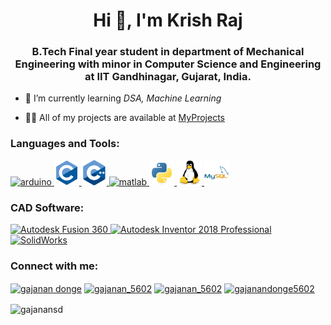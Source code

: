 <h1 align="center">Hi 👋, I'm Krish Raj</h1>
<h3 align="center">B.Tech Final year student in department of Mechanical Engineering with minor in Computer Science and Engineering at IIT Gandhinagar, Gujarat, India.</h3>

- 🌱 I’m currently learning *DSA, Machine Learning*

- 👨‍💻 All of my projects are available at [MyProjects](https://github.com/Krish209?tab=repositories)




<h3 align="left">Languages and Tools:</h3>
<p align="left"> <a href="https://www.arduino.cc/" target="_blank" rel="noreferrer"> <img src="https://cdn.worldvectorlogo.com/logos/arduino-1.svg" alt="arduino" width="40" height="40"/> </a> <a href="https://www.cprogramming.com/" target="_blank" rel="noreferrer"> <img src="https://raw.githubusercontent.com/devicons/devicon/master/icons/c/c-original.svg" alt="c" width="40" height="40"/> </a> <a href="https://www.w3schools.com/cpp/" target="_blank" rel="noreferrer"> <img src="https://raw.githubusercontent.com/devicons/devicon/master/icons/cplusplus/cplusplus-original.svg" alt="cplusplus" width="40" height="40"/> </a> <a href="https://www.mathworks.com/" target="_blank" rel="noreferrer"> <img src="https://upload.wikimedia.org/wikipedia/commons/2/21/Matlab_Logo.png" alt="matlab" width="40" height="40"/> </a> <a href="https://www.python.org" target="_blank" rel="noreferrer"> <img src="https://raw.githubusercontent.com/devicons/devicon/master/icons/python/python-original.svg" alt="python" width="40" height="40"/> </a> <a href="https://www.linux.org/" target="_blank" rel="noreferrer"> <img src="https://raw.githubusercontent.com/devicons/devicon/master/icons/linux/linux-original.svg" alt="linux" width="40" height="40"/> </a> <a href="https://www.mysql.com/" target="_blank" rel="noreferrer"> <img src="https://raw.githubusercontent.com/devicons/devicon/master/icons/mysql/mysql-original-wordmark.svg" alt="mysql" width="40" height="40"/> </a> </p>
<h3 align="left">CAD Software:</h3>
<p align="left">
  <a href="https://seeklogo.com/images/A/autodesk-fusion-360-logo-7F72A76397-seeklogo.com.png" target="_blank">
    <img src="https://seeklogo.com/images/A/autodesk-fusion-360-logo-7F72A76397-seeklogo.com.png" alt="Autodesk Fusion 360" width="40" height="40"/>
  </a><a href="https://www.cadac.com/globalassets/producten/googleshopping/inventor-professional-shop.png" target="_blank">
    <img src="https://www.cadac.com/globalassets/producten/googleshopping/inventor-professional-shop.png" alt="Autodesk Inventor 2018 Professional" width="40" height="40"/>
  </a> <a href="https://softwarelist.oregonstate.edu/sites/softwarelist.oregonstate.edu/files/styles/software_image/public/software/solidworks.png?itok=NSYSoUYd" target="_blank">
    <img src="https://softwarelist.oregonstate.edu/sites/softwarelist.oregonstate.edu/files/styles/software_image/public/software/solidworks.png?itok=NSYSoUYd" alt="SolidWorks" width="40" height="40"/>
  </a>
</p>

<h3 align="left">Connect with me:</h3>
<p align="left">
  
<a href="www.linkedin.com/in/krish-raj-4b27b0203" target="blank"><img align="center" src="https://raw.githubusercontent.com/rahuldkjain/github-profile-readme-generator/master/src/images/icons/Social/linked-in-alt.svg" alt="gajanan donge" height="30" width="40" /></a>
<a href="https://www.codechef.com/users/krish_raj" target="blank"><img align="center" src="https://cdn.jsdelivr.net/npm/simple-icons@3.1.0/icons/codechef.svg" alt="gajanan_5602" height="30" width="40" /></a>
<a href="https://codeforces.com/profile/Raj_Krish" target="blank"><img align="center" src="https://raw.githubusercontent.com/rahuldkjain/github-profile-readme-generator/master/src/images/icons/Social/codeforces.svg" alt="gajanan_5602" height="30" width="40" /></a>
<a href="https://leetcode.com/raj_krish/" target="blank"><img align="center" src="https://raw.githubusercontent.com/rahuldkjain/github-profile-readme-generator/master/src/images/icons/Social/leet-code.svg" alt="gajanandonge5602" height="30" width="40" /></a>
</p>

<p><img align="center" src="https://github-readme-stats.vercel.app/api/top-langs?username=gajanansd&show_icons=true&locale=en&layout=compact" alt="gajanansd" /></p>
